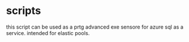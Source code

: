 # scripts
this script can be used as a prtg advanced exe sensore for azure sql as a service.
intended for elastic pools.
